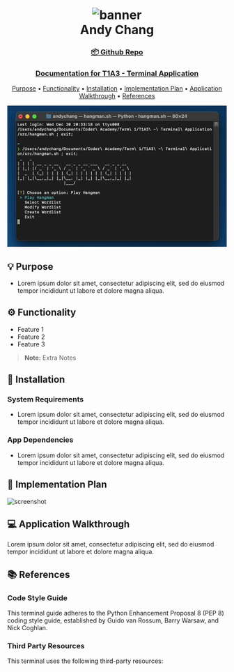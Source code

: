 <h1 align="center">
  <br>
  <img src="./docs/readme-banner.png" alt="banner"></img>
  <br>
  Andy Chang
  <br>
</h1>

<h3 align="center">
 <h3 align="center">
<a href="https://github.com">📦 Github Repo</a>
 </h3>

 <h3 align="center">
<a href="https://www.canva.com>🎬 Presentation Video</a>
 </h3>

<h2 align="center">Documentation for T1A3 - Terminal Application</h4>

<p align="center">
  <a href="#💡-purpose">Purpose</a> •
  <a href="#⚙️-functionality">Functionality</a> •
  <a href="#📀-installation">Installation</a> •
  <a href="#📝-implementation-plan">Implementation Plan</a> •
  <a href="#💻-application-walkthrough">Application Walkthrough</a> •
  <a href="#📚-references">References</a>
</p>

![screenshot](./docs/screencapture.gif)

## 💡 Purpose

- Lorem ipsum dolor sit amet, consectetur adipiscing elit, sed do eiusmod tempor incididunt ut labore et dolore magna aliqua.

## ⚙️ Functionality

- Feature 1
- Feature 2
- Feature 3

> **Note:**
> Extra Notes

## 📀 Installation

### System Requirements
- Lorem ipsum dolor sit amet, consectetur adipiscing elit, sed do eiusmod tempor incididunt ut labore et dolore magna aliqua.

### App Dependencies
- Lorem ipsum dolor sit amet, consectetur adipiscing elit, sed do eiusmod tempor incididunt ut labore et dolore magna aliqua.


## 📝 Implementation Plan

![screenshot](./docs/sitemap.png)

## 💻 Application Walkthrough

Lorem ipsum dolor sit amet, consectetur adipiscing elit, sed do eiusmod tempor incididunt ut labore et dolore magna aliqua.

## 📚 References

### Code Style Guide

This terminal guide adheres to the Python Enhancement Proposal 8 (PEP 8) coding style guide, established by Guido van Rossum, Barry Warsaw, and Nick Coghlan.

### Third Party Resources
This terminal uses the following third-party resources:
